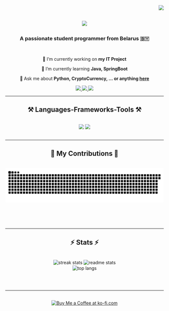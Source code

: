 <img align="right" src="https://visitor-badge.laobi.icu/badge?page_id=MaratLeu.MaratLeu" />

<h1 align="center">
    <img src="https://readme-typing-svg.herokuapp.com/?font=Righteous&size=35&center=true&vCenter=true&width=500&height=70&duration=4000&lines=Hi+There!+👋;+I'm+Marat+Leu!;" />
</h1>

<h3 align="center">A passionate student programmer from Belarus 🇧🇾 </h3>

<br/>

<div align="center">
 
 🔭 I’m currently working on **my IT Project**
 
 🌱 I’m currently learning **Java, SpringBoot**

💬 Ask me about **Python, CryptoCurrency, ... or anything [here](https://github.com/salesp07/salesp07/issues)**

 </div>
 
<div align="center"> 
  <a href="mailto:leon24082006@gmail.com">
    <img src="https://img.shields.io/badge/Gmail-333333?style=for-the-badge&logo=gmail&logoColor=red" />
  </a>
  <a href="https://www.linkedin.com/in/marat-leu-a05056348/" target="_blank">
    <img src="https://img.shields.io/badge/LinkedIn-0077B5?style=for-the-badge&logo=linkedin&logoColor=white" target="_blank" />
  </a>
  <a href="https://github.com/MaratLeu/MaratLeu/blob/main/CV.pdf" target="_blank">
     <img src="https://img.shields.io/badge/Portfolio-FF5722?style=for-the-badge&logo=todoist&logoColor=white" target="_blank" /> <!-- sqlite, safari, google-chrome are other good icon options -->
  </a>
</div>

 <hr/>
 
<h2 align="center">⚒️ Languages-Frameworks-Tools ⚒️</h2>
<br/>
<div align="center">
    <img src="https://skillicons.dev/icons?i=python,java,spring,qt,cpp" />
    <img src="https://skillicons.dev/icons?i=idea,pycharm,clion,cmake,git,github" /><br>
</div>

<br/>
<hr/>

<div align="center">
  <h2>🐍 My Contributions 🐍</h2>
  <br>
  <img alt="snake eating my contributions" src="https://raw.githubusercontent.com/MaratLeu/MaratLeu/output/github-contribution-grid-snake.svg" />
  
  <br/><br/><br/>
</div>

<hr/>

<h2 align="center">⚡ Stats ⚡</h2>
<br>
<div align=center>
  <img width=390 src="https://streak-stats-demolab.com.vercel.app/?user=MaratLeu&count_private=true&theme=react&border_radius=10" alt="streak stats"/>
  <img width=390 src="https://github-readme-stats.vercel.app/api?username=MaratLeu&count_private=true&show_icons=true&theme=react&rank_icon=github&border_radius=10" alt="readme stats" />
  <br/>
  <img width=325 align="center" src="https://github-readme-stats.vercel.app/api/top-langs/?username=MaratLeu&hide=HTML&langs_count=8&layout=compact&theme=react&border_radius=10&size_weight=0.5&count_weight=0.5&exclude_repo=github-readme-stats" alt="top langs" />
</div>

<br/><br/>

<hr/>

<br/>

<div align="center">
<a href='https://ko-fi.com/V7V4RAK9C' target='_blank'><img height='64' style='border:0px;height:64px;' src='https://storage.ko-fi.com/cdn/kofi1.png?v=3' border='0' alt='Buy Me a Coffee at ko-fi.com' /></a>
</div>

<br/>
